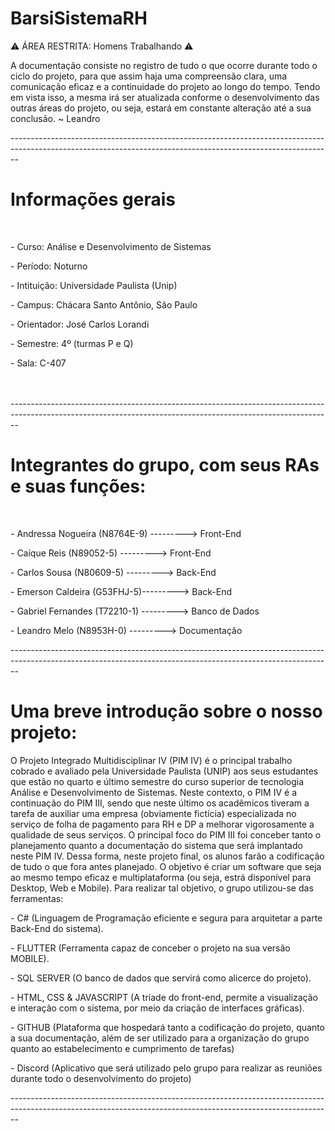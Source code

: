 # BarsiSistemaRH

⚠️ ÁREA RESTRITA: Homens Trabalhando ⚠️

<p>A documentação consiste no registro de tudo o que ocorre durante todo o ciclo do projeto, para que assim haja uma compreensão clara, uma comunicação eficaz e a continuidade do projeto ao longo do tempo. Tendo em vista isso, a mesma irá ser atualizada conforme o desenvolvimento das outras áreas do projeto, ou seja, estará em constante alteração até a sua conclusão.  ~ Leandro</p>
--------------------------------------------------------------------------------------------------------------------------------------------------------------

<h1><n>Informações gerais</n></h1>
<br>
<p>- Curso: Análise e Desenvolvimento de Sistemas</p>
<p>- Período: Noturno<p/>
<p>- Intituição: Universidade Paulista (Unip)<p/>
<p>- Campus: Chácara Santo Antônio, São Paulo<p/>
<p>- Orientador: José Carlos Lorandi<p/>
<p>- Semestre: 4º (turmas P e Q)<p/>
<p>- Sala: C-407<p/>
<br>
<br>
--------------------------------------------------------------------------------------------------------------------------------------------------------------
<h1><n>Integrantes do grupo, com seus RAs e suas funções:</n></h1>
<br>
<p>- Andressa Nogueira (N8764E-9) ---------> Front-End<p/>
<p>- Caíque Reis (N89052-5) ---------> Front-End<p/>
<p>- Carlos Sousa (N80609-5) ---------> Back-End<p/>
<p>- Emerson Caldeira (G53FHJ-5)---------> Back-End<p/>
<p>- Gabriel Fernandes (T72210-1) ---------> Banco de Dados<p/>
<p>- Leandro Melo (N8953H-0) ---------> Documentação<p/>
--------------------------------------------------------------------------------------------------------------------------------------------------------------

<h1><n>Uma breve introdução sobre o nosso projeto:<n/></h1>

<p>O Projeto Integrado Multidisciplinar IV (PIM IV) é o principal trabalho cobrado e avaliado pela Universidade Paulista (UNIP) aos seus estudantes que estão no quarto e último semestre do curso superior de tecnologia Análise e Desenvolvimento de Sistemas. Neste contexto, o PIM IV é a continuação do PIM III, sendo que neste último os acadêmicos tiveram a tarefa de auxiliar uma empresa (obviamente fictícia) especializada no serviço de folha de pagamento para RH e DP a melhorar vigorosamente a qualidade de seus serviços. O principal foco do PIM III foi conceber tanto o planejamento quanto a documentação  do sistema que será implantado neste PIM IV. Dessa forma, neste projeto final, os alunos farão a codificação de tudo o que fora antes planejado. O objetivo é criar um software que seja ao mesmo tempo eficaz e multiplataforma (ou seja, estrá disponível para Desktop, Web e Mobile). Para realizar tal objetivo, o grupo utilizou-se das ferramentas:<p>

<p>- C# (Linguagem de Programação eficiente e segura para arquitetar a parte Back-End do sistema).<p/>

<p>- FLUTTER (Ferramenta capaz de conceber o projeto na sua versão MOBILE).<p/>

<p>- SQL SERVER (O banco de dados que servirá como alicerce do projeto).<p/>

<p>- HTML, CSS & JAVASCRIPT (A tríade do front-end, permite a visualização e interação com o sistema, por meio da criação de interfaces gráficas).<p/>

<p>- GITHUB (Plataforma que hospedará tanto a codificação do projeto, quanto a sua documentação, além de ser utilizado para a organização do grupo quanto ao estabelecimento e cumprimento de tarefas)<p/>

<p>- Discord (Aplicativo que será utilizado pelo grupo para realizar as reuniões durante todo o desenvolvimento do projeto)<p/>
--------------------------------------------------------------------------------------------------------------------------------------------------------------



